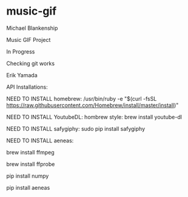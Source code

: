 # music-gif

Michael Blankenship

Music GIF Project

In Progress

Checking git works

Erik Yamada

API Installations:

NEED TO INSTALL homebrew: 
/usr/bin/ruby -e "$(curl -fsSL https://raw.githubusercontent.com/Homebrew/install/master/install)"

NEED TO INSTALL YoutubeDL:
hombrew style: brew install youtube-dl

NEED TO INSTALL safygiphy:
sudo pip install safygiphy

NEED TO INSTALL aeneas:

brew install ffmpeg

brew install ffprobe

pip install numpy

pip install aeneas


